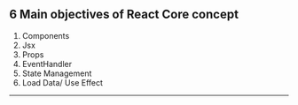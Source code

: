 ## 6 Main objectives of React Core concept
1. Components
2. Jsx
3. Props
4. EventHandler
5. State Management
6. Load Data/ Use Effect

------

